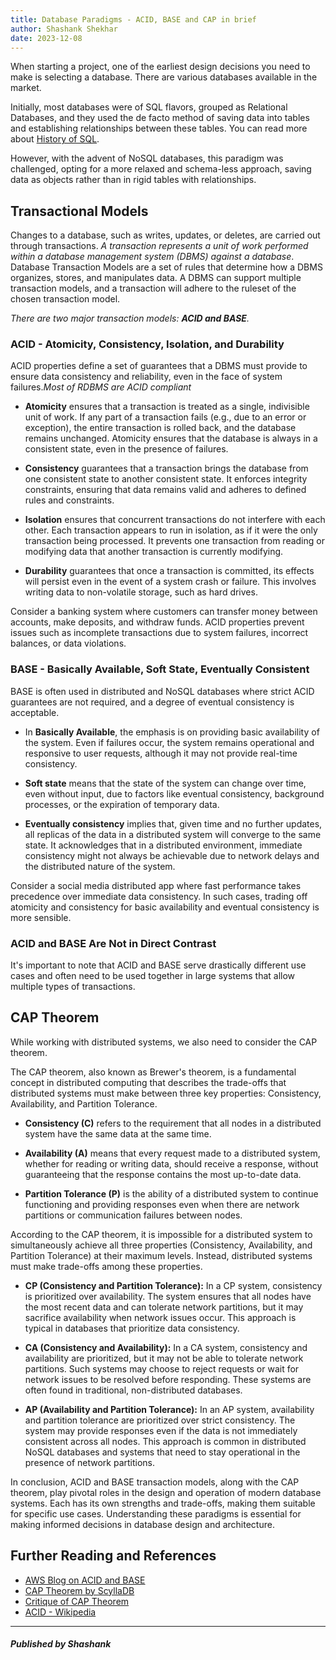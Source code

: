 ```yaml
---
title: Database Paradigms - ACID, BASE and CAP in brief
author: Shashank Shekhar
date: 2023-12-08
---
```


When starting a project, one of the earliest design decisions you need to make is selecting a database. There are various databases available in the market. 

Initially, most databases were of SQL flavors, grouped as Relational Databases, and they used the de facto method of saving data into tables and establishing relationships between these tables. You can read more about [History of SQL](https://learnsql.com/blog/history-of-sql/). 

However, with the advent of NoSQL databases, this paradigm was challenged, opting for a more relaxed and schema-less approach, saving data as objects rather than in rigid tables with relationships.

## Transactional Models

Changes to a database, such as writes, updates, or deletes, are carried out through transactions. _A transaction represents a unit of work performed within a database management system (DBMS) against a database_. Database Transaction Models are a set of rules that determine how a DBMS organizes, stores, and manipulates data. A DBMS can support multiple transaction models, and a transaction will adhere to the ruleset of the chosen transaction model.

_There are two major transaction models: **ACID and BASE**._

### ACID - Atomicity, Consistency, Isolation, and Durability

ACID properties define a set of guarantees that a DBMS must provide to ensure data consistency and reliability, even in the face of system failures._Most of RDBMS are ACID compliant_

- **Atomicity** ensures that a transaction is treated as a single, indivisible unit of work. If any part of a transaction fails (e.g., due to an error or exception), the entire transaction is rolled back, and the database remains unchanged. Atomicity ensures that the database is always in a consistent state, even in the presence of failures.

- **Consistency** guarantees that a transaction brings the database from one consistent state to another consistent state. It enforces integrity constraints, ensuring that data remains valid and adheres to defined rules and constraints.

- **Isolation** ensures that concurrent transactions do not interfere with each other. Each transaction appears to run in isolation, as if it were the only transaction being processed. It prevents one transaction from reading or modifying data that another transaction is currently modifying.

- **Durability** guarantees that once a transaction is committed, its effects will persist even in the event of a system crash or failure. This involves writing data to non-volatile storage, such as hard drives.

Consider a banking system where customers can transfer money between accounts, make deposits, and withdraw funds. ACID properties prevent issues such as incomplete transactions due to system failures, incorrect balances, or data violations.

### BASE - Basically Available, Soft State, Eventually Consistent

BASE is often used in distributed and NoSQL databases where strict ACID guarantees are not required, and a degree of eventual consistency is acceptable.

- In **Basically Available**, the emphasis is on providing basic availability of the system. Even if failures occur, the system remains operational and responsive to user requests, although it may not provide real-time consistency.

- **Soft state** means that the state of the system can change over time, even without input, due to factors like eventual consistency, background processes, or the expiration of temporary data.

- **Eventually consistency** implies that, given time and no further updates, all replicas of the data in a distributed system will converge to the same state. It acknowledges that in a distributed environment, immediate consistency might not always be achievable due to network delays and the distributed nature of the system.

Consider a social media distributed app where fast performance takes precedence over immediate data consistency. In such cases, trading off atomicity and consistency for basic availability and eventual consistency is more sensible.

### ACID and BASE Are Not in Direct Contrast

It's important to note that ACID and BASE serve drastically different use cases and often need to be used together in large systems that allow multiple types of transactions.

## CAP Theorem

While working with distributed systems, we also need to consider the CAP theorem.

The CAP theorem, also known as Brewer's theorem, is a fundamental concept in distributed computing that describes the trade-offs that distributed systems must make between three key properties: Consistency, Availability, and Partition Tolerance.

- **Consistency (C)** refers to the requirement that all nodes in a distributed system have the same data at the same time.

- **Availability (A)** means that every request made to a distributed system, whether for reading or writing data, should receive a response, without guaranteeing that the response contains the most up-to-date data.

- **Partition Tolerance (P)** is the ability of a distributed system to continue functioning and providing responses even when there are network partitions or communication failures between nodes.

According to the CAP theorem, it is impossible for a distributed system to simultaneously achieve all three properties (Consistency, Availability, and Partition Tolerance) at their maximum levels. Instead, distributed systems must make trade-offs among these properties.

- **CP (Consistency and Partition Tolerance):** In a CP system, consistency is prioritized over availability. The system ensures that all nodes have the most recent data and can tolerate network partitions, but it may sacrifice availability when network issues occur. This approach is typical in databases that prioritize data consistency.

- **CA (Consistency and Availability):** In a CA system, consistency and availability are prioritized, but it may not be able to tolerate network partitions. Such systems may choose to reject requests or wait for network issues to be resolved before responding. These systems are often found in traditional, non-distributed databases.

- **AP (Availability and Partition Tolerance):** In an AP system, availability and partition tolerance are prioritized over strict consistency. The system may provide responses even if the data is not immediately consistent across all nodes. This approach is common in distributed NoSQL databases and systems that need to stay operational in the presence of network partitions.

In conclusion, ACID and BASE transaction models, along with the CAP theorem, play pivotal roles in the design and operation of modern database systems. Each has its own strengths and trade-offs, making them suitable for specific use cases. Understanding these paradigms is essential for making informed decisions in database design and architecture.

## Further Reading and References

- [AWS Blog on ACID and BASE](https://aws.amazon.com/compare/the-difference-between-acid-and-base-database/)
- [CAP Theorem by ScyllaDB](https://www.scylladb.com/glossary/cap-theorem/)
- [Critique of CAP Theorem](https://www.cl.cam.ac.uk/research/dtg/archived/files/publications/public/mk428/cap-critique.pdf)
- [ACID - Wikipedia](https://en.wikipedia.org/wiki/ACID)

--- 

##### _Published by Shashank_